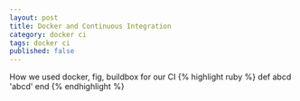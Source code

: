 ```yaml
---
layout: post
title: Docker and Continuous Integration
category: docker ci
tags: docker ci
published: false
---
```


How we used docker, fig, buildbox for our CI
{% highlight ruby %}
def abcd
  'abcd'
end
{% endhighlight %}
